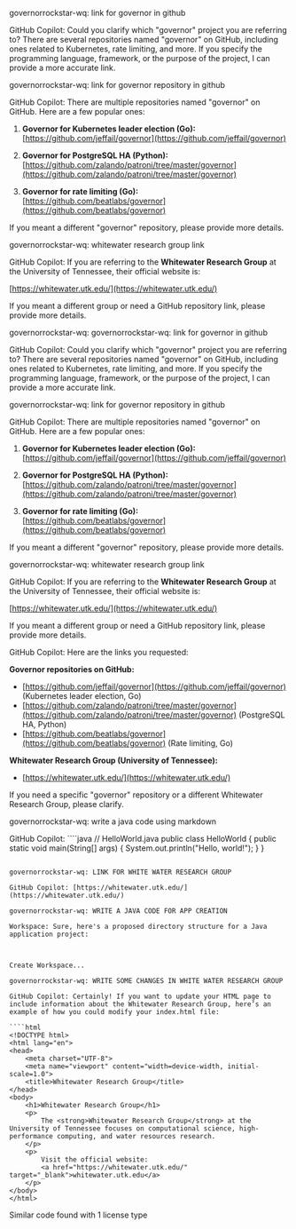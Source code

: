 governorrockstar-wq: link for governor in github

GitHub Copilot: Could you clarify which "governor" project you are referring to? There are several repositories named "governor" on GitHub, including ones related to Kubernetes, rate limiting, and more. If you specify the programming language, framework, or the purpose of the project, I can provide a more accurate link.

governorrockstar-wq: link for governor repository in github

GitHub Copilot: There are multiple repositories named "governor" on GitHub. Here are a few popular ones:

1. **Governor for Kubernetes leader election (Go):**  
   [https://github.com/jeffail/governor](https://github.com/jeffail/governor)

2. **Governor for PostgreSQL HA (Python):**  
   [https://github.com/zalando/patroni/tree/master/governor](https://github.com/zalando/patroni/tree/master/governor)

3. **Governor for rate limiting (Go):**  
   [https://github.com/beatlabs/governor](https://github.com/beatlabs/governor)

If you meant a different "governor" repository, please provide more details.

governorrockstar-wq: whitewater research group link

GitHub Copilot: If you are referring to the **Whitewater Research Group** at the University of Tennessee, their official website is:

[https://whitewater.utk.edu/](https://whitewater.utk.edu/)

If you meant a different group or need a GitHub repository link, please provide more details.

governorrockstar-wq: governorrockstar-wq: link for governor in github

GitHub Copilot: Could you clarify which "governor" project you are referring to? There are several repositories named "governor" on GitHub, including ones related to Kubernetes, rate limiting, and more. If you specify the programming language, framework, or the purpose of the project, I can provide a more accurate link.

governorrockstar-wq: link for governor repository in github

GitHub Copilot: There are multiple repositories named "governor" on GitHub. Here are a few popular ones:

1. **Governor for Kubernetes leader election (Go):**  
   [https://github.com/jeffail/governor](https://github.com/jeffail/governor)

2. **Governor for PostgreSQL HA (Python):**  
   [https://github.com/zalando/patroni/tree/master/governor](https://github.com/zalando/patroni/tree/master/governor)

3. **Governor for rate limiting (Go):**  
   [https://github.com/beatlabs/governor](https://github.com/beatlabs/governor)

If you meant a different "governor" repository, please provide more details.

governorrockstar-wq: whitewater research group link

GitHub Copilot: If you are referring to the **Whitewater Research Group** at the University of Tennessee, their official website is:

[https://whitewater.utk.edu/](https://whitewater.utk.edu/)

If you meant a different group or need a GitHub repository link, please provide more details.

GitHub Copilot: Here are the links you requested:

**Governor repositories on GitHub:**
- [https://github.com/jeffail/governor](https://github.com/jeffail/governor) (Kubernetes leader election, Go)
- [https://github.com/zalando/patroni/tree/master/governor](https://github.com/zalando/patroni/tree/master/governor) (PostgreSQL HA, Python)
- [https://github.com/beatlabs/governor](https://github.com/beatlabs/governor) (Rate limiting, Go)

**Whitewater Research Group (University of Tennessee):**
- [https://whitewater.utk.edu/](https://whitewater.utk.edu/)

If you need a specific "governor" repository or a different Whitewater Research Group, please clarify.

governorrockstar-wq: write a java code using markdown

GitHub Copilot: ````java
// HelloWorld.java
public class HelloWorld {
    public static void main(String[] args) {
        System.out.println("Hello, world!");
    }
}
````

governorrockstar-wq: LINK FOR WHITE WATER RESEARCH GROUP

GitHub Copilot: [https://whitewater.utk.edu/](https://whitewater.utk.edu/)

governorrockstar-wq: WRITE A JAVA CODE FOR APP CREATION

Workspace: Sure, here's a proposed directory structure for a Java application project:



Create Workspace...

governorrockstar-wq: WRITE SOME CHANGES IN WHITE WATER RESEARCH GROUP

GitHub Copilot: Certainly! If you want to update your HTML page to include information about the Whitewater Research Group, here’s an example of how you could modify your index.html file:

````html
<!DOCTYPE html>
<html lang="en">
<head>
    <meta charset="UTF-8">
    <meta name="viewport" content="width=device-width, initial-scale=1.0">
    <title>Whitewater Research Group</title>
</head>
<body>
    <h1>Whitewater Research Group</h1>
    <p>
        The <strong>Whitewater Research Group</strong> at the University of Tennessee focuses on computational science, high-performance computing, and water resources research.
    </p>
    <p>
        Visit the official website: 
        <a href="https://whitewater.utk.edu/" target="_blank">whitewater.utk.edu</a>
    </p>
</body>
</html>
````

Similar code found with 1 license type

